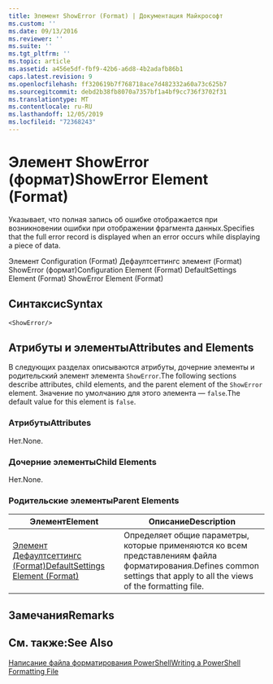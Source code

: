 ```yaml
---
title: Элемент ShowError (Format) | Документация Майкрософт
ms.custom: ''
ms.date: 09/13/2016
ms.reviewer: ''
ms.suite: ''
ms.tgt_pltfrm: ''
ms.topic: article
ms.assetid: a456e5df-fbf9-42b6-a6d8-4b2adafb86b1
caps.latest.revision: 9
ms.openlocfilehash: ff320619b7f768718ace7d482332a60a73c625b7
ms.sourcegitcommit: debd2b38fb8070a7357bf1a4bf9cc736f3702f31
ms.translationtype: MT
ms.contentlocale: ru-RU
ms.lasthandoff: 12/05/2019
ms.locfileid: "72368243"
---
```

# <a name="showerror-element-format"></a><span data-ttu-id="ec675-102">Элемент ShowError (формат)</span><span class="sxs-lookup"><span data-stu-id="ec675-102">ShowError Element (Format)</span></span>

<span data-ttu-id="ec675-103">Указывает, что полная запись об ошибке отображается при возникновении ошибки при отображении фрагмента данных.</span><span class="sxs-lookup"><span data-stu-id="ec675-103">Specifies that the full error record is displayed when an error occurs while displaying a piece of data.</span></span>

<span data-ttu-id="ec675-104">Элемент Configuration (Format) Дефаултсеттингс элемент (Format) ShowError (формат)</span><span class="sxs-lookup"><span data-stu-id="ec675-104">Configuration Element (Format) DefaultSettings Element (Format) ShowError Element (Format)</span></span>

## <a name="syntax"></a><span data-ttu-id="ec675-105">Синтаксис</span><span class="sxs-lookup"><span data-stu-id="ec675-105">Syntax</span></span>

```scr
<ShowError/>
```

## <a name="attributes-and-elements"></a><span data-ttu-id="ec675-106">Атрибуты и элементы</span><span class="sxs-lookup"><span data-stu-id="ec675-106">Attributes and Elements</span></span>

<span data-ttu-id="ec675-107">В следующих разделах описываются атрибуты, дочерние элементы и родительский элемент элемента `ShowError`.</span><span class="sxs-lookup"><span data-stu-id="ec675-107">The following sections describe attributes, child elements, and the parent element of the `ShowError` element.</span></span> <span data-ttu-id="ec675-108">Значение по умолчанию для этого элемента — `false`.</span><span class="sxs-lookup"><span data-stu-id="ec675-108">The default value for this element is `false`.</span></span>

### <a name="attributes"></a><span data-ttu-id="ec675-109">Атрибуты</span><span class="sxs-lookup"><span data-stu-id="ec675-109">Attributes</span></span>

<span data-ttu-id="ec675-110">Нет.</span><span class="sxs-lookup"><span data-stu-id="ec675-110">None.</span></span>

### <a name="child-elements"></a><span data-ttu-id="ec675-111">Дочерние элементы</span><span class="sxs-lookup"><span data-stu-id="ec675-111">Child Elements</span></span>

<span data-ttu-id="ec675-112">Нет.</span><span class="sxs-lookup"><span data-stu-id="ec675-112">None.</span></span>

### <a name="parent-elements"></a><span data-ttu-id="ec675-113">Родительские элементы</span><span class="sxs-lookup"><span data-stu-id="ec675-113">Parent Elements</span></span>

|<span data-ttu-id="ec675-114">Элемент</span><span class="sxs-lookup"><span data-stu-id="ec675-114">Element</span></span>|<span data-ttu-id="ec675-115">Описание</span><span class="sxs-lookup"><span data-stu-id="ec675-115">Description</span></span>|
|-------------|-----------------|
|[<span data-ttu-id="ec675-116">Элемент Дефаултсеттингс (Format)</span><span class="sxs-lookup"><span data-stu-id="ec675-116">DefaultSettings Element (Format)</span></span>](./defaultsettings-element-format.md)|<span data-ttu-id="ec675-117">Определяет общие параметры, которые применяются ко всем представлениям файла форматирования.</span><span class="sxs-lookup"><span data-stu-id="ec675-117">Defines common settings that apply to all the views of the formatting file.</span></span>|

## <a name="remarks"></a><span data-ttu-id="ec675-118">Замечания</span><span class="sxs-lookup"><span data-stu-id="ec675-118">Remarks</span></span>

## <a name="see-also"></a><span data-ttu-id="ec675-119">См. также:</span><span class="sxs-lookup"><span data-stu-id="ec675-119">See Also</span></span>

[<span data-ttu-id="ec675-120">Написание файла форматирования PowerShell</span><span class="sxs-lookup"><span data-stu-id="ec675-120">Writing a PowerShell Formatting File</span></span>](./writing-a-powershell-formatting-file.md)
